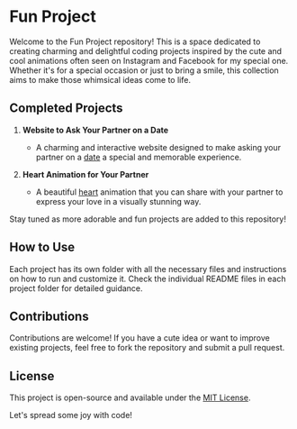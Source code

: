 # Fun Project

Welcome to the Fun Project repository! This is a space dedicated to creating charming and delightful coding projects inspired by the cute and cool animations often seen on Instagram and Facebook for my special one. Whether it's for a special occasion or just to bring a smile, this collection aims to make those whimsical ideas come to life.

## Completed Projects

1. **Website to Ask Your Partner on a Date**
   - A charming and interactive website designed to make asking your partner on a [date](https://sameyr.github.io/Fun-Projects/date.html) a special and memorable experience.

2. **Heart Animation for Your Partner**
   - A beautiful [heart](https://sameyr.github.io/Fun-Projects/heart/heart.html) animation that you can share with your partner to express your love in a visually stunning way.

Stay tuned as more adorable and fun projects are added to this repository!

## How to Use

Each project has its own folder with all the necessary files and instructions on how to run and customize it. Check the individual README files in each project folder for detailed guidance.

## Contributions

Contributions are welcome! If you have a cute idea or want to improve existing projects, feel free to fork the repository and submit a pull request.

## License

This project is open-source and available under the [MIT License](LICENSE).

Let's spread some joy with code!
